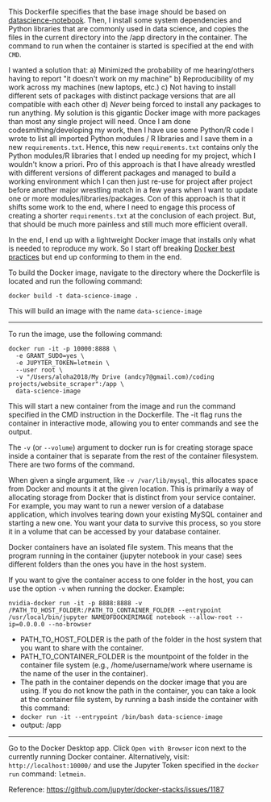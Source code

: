 This Dockerfile specifies that the base image should be based on [datascience-notebook](https://hub.docker.com/layers/jupyter/datascience-notebook/python-3.10/images/sha256-887e88f6e6ceb39ec34f5030527268f4f5bb7062efa176281652872038266621?context=explore). Then, I install some system dependencies and Python libraries that are commonly used in data science, and copies the files in the current directory into the /app directory in the container. The command to run when the container is started is specified at the end with `CMD`.

I wanted a solution that:
    a) Minimized the probability of me hearing/others having to report "it doesn't work on my machine"
    b) Reproducibility of my work across my machines (new laptops, etc.)
    c) Not having to install different sets of packages with distinct package versions that are all compatible with each other
    d) *Never* being forced to install any packages to run anything.
My solution is this gigantic Docker image with more packages than most any single project will need. Once I am done codesmithing/developing my work, then I have use some Python/R code I wrote to list all imported Python modules / R libraries and I save them in a new `requirements.txt`. Hence, this new `requirements.txt` contains only the Python modules/R libraries that I ended up needing for my project, which I wouldn't know a priori. Pro of this approach is that I have already wrestled with different versions of different packages and managed to build a working environment which I can then just re-use for project after project before another major wrestling match in a few years when I want to update one or more modules/libraries/packages. Con of this approach is that it shifts some work to the end, where I need to engage this process of creating a shorter `requirements.txt` at the conclusion of each project. But, that should be much more painless and still much more efficient overall.

In the end, I end up with a lightweight Docker image that installs only what is needed to reproduce my work. So I start off breaking [Docker best practices](https://docs.docker.com/develop/develop-images/dockerfile_best-practices/) but end up conforming to them in the end.

To build the Docker image, navigate to the directory where the Dockerfile is located and run the following command:

`docker build -t data-science-image .`

This will build an image with the name `data-science-image`

----------------------------------------------------
To run the image, use the following command:

```
docker run -it -p 10000:8888 \
  -e GRANT_SUDO=yes \
  -e JUPYTER_TOKEN=letmein \
  --user root \
  -v "/Users/aloha2018/My Drive (andcy7@gmail.com)/coding projects/website_scraper":/app \
  data-science-image
```

This will start a new container from the image and run the command specified in the CMD instruction in the Dockerfile. The -it flag runs the container in interactive mode, allowing you to enter commands and see the output.

The `-v` (or `--volume`) argument to docker run is for creating storage space inside a container that is separate from the rest of the container filesystem. There are two forms of the command.

When given a single argument, like `-v /var/lib/mysql`, this allocates space from Docker and mounts it at the given location. This is primarily a way of allocating storage from Docker that is distinct from your service container. For example, you may want to run a newer version of a database application, which involves tearing down your existing MySQL container and starting a new one. You want your data to survive this process, so you store it in a volume that can be accessed by your database container.

Docker containers have an isolated file system. This means that the program running in the container (jupyter notebook in your case) sees different folders than the ones you have in the host system.

If you want to give the container access to one folder in the host, you can use the option `-v` when running the docker. 
Example: 

```
nvidia-docker run -it -p 8888:8888 -v /PATH_TO_HOST_FOLDER:/PATH_TO_CONTAINER_FOLDER --entrypoint /usr/local/bin/jupyter NAMEOFDOCKERIMAGE notebook --allow-root --ip=0.0.0.0 --no-browser
```

- PATH_TO_HOST_FOLDER is the path of the folder in the host system that you want to share with the container.
- PATH_TO_CONTAINER_FOLDER is the mountpoint of the folder in the container file system (e.g., /home/username/work where username is the name of the user in the container).
- The path in the container depends on the docker image that you are using. If you do not know the path in the container, you can take a look at the container file system, by running a bash inside the container with this command:
- `docker run -it --entrypoint /bin/bash data-science-image`
- output: /app


----------------------------------------------------
Go to the Docker Desktop app. Click `Open with Browser` icon next to the currently running Docker container. Alternatively, visit: `http://localhost:10000/` and use the Jupyter Token specified in the `docker run` command: `letmein`.

Reference: https://github.com/jupyter/docker-stacks/issues/1187
